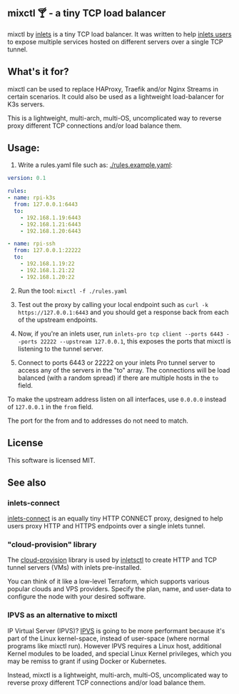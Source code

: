 ## mixctl 🍸 - a tiny TCP load balancer 

mixctl by [inlets](https://docs.inlets.dev) is a tiny TCP load balancer. It was written to help [inlets users](https://docs.inlets.dev) to expose multiple services hosted on different servers over a single TCP tunnel.

## What's it for?

mixctl can be used to replace HAProxy, Traefik and/or Nginx Streams in certain scenarios. It could also be used as a lightweight load-balancer for K3s servers.

This is a lightweight, multi-arch, multi-OS, uncomplicated way to reverse proxy different TCP connections and/or load balance them.

## Usage:

1) Write a rules.yaml file such as: [./rules.example.yaml](./rules/example.yaml):

```yaml
version: 0.1

rules:
- name: rpi-k3s
  from: 127.0.0.1:6443
  to:
    - 192.168.1.19:6443
    - 192.168.1.21:6443
    - 192.168.1.20:6443

- name: rpi-ssh
  from: 127.0.0.1:22222
  to:
    - 192.168.1.19:22
    - 192.168.1.21:22
    - 192.168.1.20:22
```

2) Run the tool: `mixctl -f ./rules.yaml`

3) Test out the proxy by calling your local endpoint such as `curl -k https://127.0.0.1:6443` and you should get a response back from each of the upstream endpoints.

4) Now, if you're an inlets user, run `inlets-pro tcp client --ports 6443 --ports 22222 --upstream 127.0.0.1`, this exposes the ports that mixctl is listening to the tunnel server.

4) Connect to ports 6443 or 22222 on your inlets Pro tunnel server to access any of the servers in the "to" array. The connections will be load balanced (with a random spread) if there are multiple hosts in the `to` field.

To make the upstream address listen on all interfaces, use `0.0.0.0` instead of `127.0.0.1` in the `from` field.

The port for the from and to addresses do not need to match.

## License

This software is licensed MIT.

## See also

### inlets-connect

[inlets-connect](https://github.com/alexellis/inlets-connect) is an equally tiny HTTP CONNECT proxy, designed to help users proxy HTTP and HTTPS endpoints over a single inlets tunnel.

### "cloud-provision" library

The [cloud-provision](https://github.com/inlets/cloud-provision) library is used by [inletsctl](https://github.com/inlets/inletsctl) to create HTTP and TCP tunnel servers (VMs) with inlets pre-installed.

You can think of it like a low-level Terraform, which supports various popular clouds and VPS providers. Specify the plan, name, and user-data to configure the node with your desired software.

### IPVS as an alternative to mixctl

IP Virtual Server (IPVS)? [IPVS](https://debugged.it/blog/ipvs-the-linux-load-balancer/) is going to be more performant because it's part of the Linux kernel-space, instead of user-space (where normal programs like mixctl run). However IPVS requires a Linux host, additional Kernel modules to be loaded, and special Linux Kernel privileges, which you may be remiss to grant if using Docker or Kubernetes.

Instead, mixctl is a lightweight, multi-arch, multi-OS, uncomplicated way to reverse proxy different TCP connections and/or load balance them.

